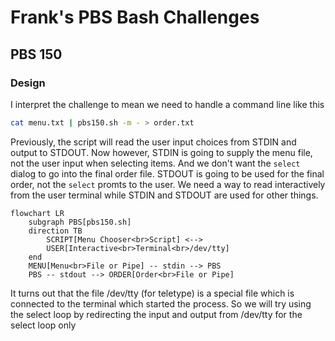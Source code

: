 # Frank's PBS Bash Challenges
## PBS 150

### Design

I interpret the challenge to mean we need to handle a command line like this

```bash
cat menu.txt | pbs150.sh -m - > order.txt
```
Previously, the script will read the user input choices from STDIN and output to STDOUT.
Now however, STDIN is going to supply the menu file, not the user input when selecting items.
And we don't want the `select` dialog to go into the final order file.
STDOUT is going to be used for the final order, not the `select` promts to the user.
We need a way to read interactively from the user terminal while STDIN and STDOUT are used for other things.


```mermaid
flowchart LR
    subgraph PBS[pbs150.sh]
    direction TB
        SCRIPT[Menu Chooser<br>Script] <-->
        USER[Interactive<br>Terminal<br>/dev/tty]
    end
    MENU[Menu<br>File or Pipe] -- stdin --> PBS
    PBS -- stdout --> ORDER[Order<br>File or Pipe]

```

It turns out that the file /dev/tty (for teletype) is a special file which is connected to the terminal which started the process. So we will try using the select loop by redirecting the input and output from /dev/tty for the select loop only


